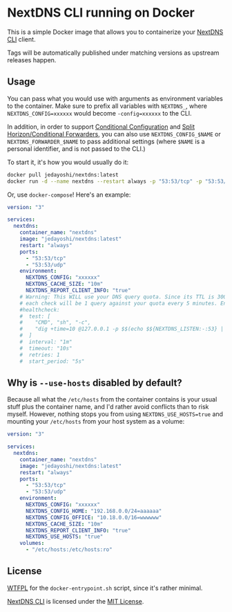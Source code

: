 # NextDNS CLI running on Docker

This is a simple Docker image that allows you to containerize
your [NextDNS CLI](https://github.com/nextdns/nextdns) client.

Tags will be automatically published under matching versions as upstream releases happen.

## Usage

You can pass what you would use with arguments as environment variables to the container.
Make sure to prefix all variables with `NEXTDNS_`, where `NEXTDNS_CONFIG=xxxxxx` would become `-config=xxxxxx` to the CLI.

In addition, in order to support
[Conditional Configuration](https://github.com/nextdns/nextdns/wiki/Conditional-Configuration) and 
[Split Horizon/Conditional Forwarders](https://github.com/nextdns/nextdns/wiki/Split-Horizon),
you can also use `NEXTDNS_CONFIG_$NAME` or `NEXTDNS_FORWARDER_$NAME` to pass additional settings
(where `$NAME` is a personal identifier, and is not passed to the CLI.)

To start it, it's how you would usually do it:

```sh
docker pull jedayoshi/nextdns:latest
docker run -d --name nextdns --restart always -p "53:53/tcp" -p "53:53/udp" --env "NEXTDNS_CONFIG=xxxxxx" --env "NEXTDNS_CACHE_SIZE=10m" --env "NEXTDNS_REPORT_CLIENT_INFO=true" jedayoshi/nextdns:latest"
```

Or, use `docker-compose`! Here's an example:

```yaml
version: "3"

services:
  nextdns:
    container_name: "nextdns"
    image: "jedayoshi/nextdns:latest"
    restart: "always"
    ports:
      - "53:53/tcp"
      - "53:53/udp"
    environment:
      NEXTDNS_CONFIG: "xxxxxx"
      NEXTDNS_CACHE_SIZE: "10m"
      NEXTDNS_REPORT_CLIENT_INFO: "true"
    # Warning: This WILL use your DNS query quota. Since its TTL is 300s,
    # each check will be 1 query against your quota every 5 minutes. Enable carefully.
    #healthcheck:
    #  test: [
    #    "CMD", "sh", "-c",
    #    "dig +time=10 @127.0.0.1 -p $$(echo $${NEXTDNS_LISTEN:-:53} | rev | cut -d: -f1 | rev) probe-test.dns.nextdns.io"
    #  ]
    #  interval: "1m"
    #  timeout: "10s"
    #  retries: 1
    #  start_period: "5s"
```

## Why is `--use-hosts` disabled by default?

Because all what the `/etc/hosts` from the container contains is your usual
stuff plus the container name, and I'd rather avoid conflicts than to risk myself.
However, nothing stops you from using `NEXTDNS_USE_HOSTS=true` and
mounting your `/etc/hosts` from your host system as a volume:

```yaml
version: "3"

services:
  nextdns:
    container_name: "nextdns"
    image: "jedayoshi/nextdns:latest"
    restart: "always"
    ports:
      - "53:53/tcp"
      - "53:53/udp"
    environment:
      NEXTDNS_CONFIG: "xxxxxx"
      NEXTDNS_CONFIG_HOME: "192.168.0.0/24=aaaaaa"
      NEXTDNS_CONFIG_OFFICE: "10.18.0.0/16=wwwwww"
      NEXTDNS_CACHE_SIZE: "10m"
      NEXTDNS_REPORT_CLIENT_INFO: "true"
      NEXTDNS_USE_HOSTS: "true"
    volumes:
      - "/etc/hosts:/etc/hosts:ro"
```

## License

[WTFPL](LICENSE) for the `docker-entrypoint.sh` script, since it's rather minimal.

[NextDNS CLI](https://github.com/nextdns/nextdns) is licensed under the
[MIT License](https://github.com/nextdns/nextdns/blob/master/LICENSE).
